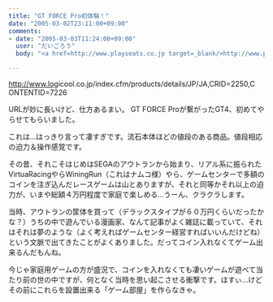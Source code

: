 ```yaml
---
title: "GT FORCE Pro初体験！"
date: "2005-03-02T23:11:00+09:00"
comments:
- date: "2005-03-03T11:24:00+09:00"
  user: "だいごろう"
  body: "<a href=http://www.playseats.co.jp target=_blank/>http://www.playseats.co.jp/</a><br><br>次はこれを買いますかね。"

---
```


<a href="http://www.logicool.co.jp/index.cfm/products/details/JP/JA,CRID=2250,CONTENTID=7226" rel="nofollow" target="_blank">http://<wbr />www.log<wbr />icool.c<wbr />o.jp/in<wbr />dex.cfm<wbr />/produc<wbr />ts/deta<wbr />ils/JP/<wbr />JA,CRID<wbr />=2250,C<wbr />ONTENTI<wbr />D=7226</a>

URLが妙に長いけど、仕方あるまい。
GT FORCE Proが繋がったGT4、初めてやらせてもらいました。

これは...はっきり言って凄すぎです。流石本体ほどの値段のある商品。値段相応の迫力＆操作感覚です。

その昔、それこそはじめはSEGAのアウトランから始まり、リアル系に振られたVirtuaRacingやらWiningRun（これはナムコ様）やら、ゲームセンターで多額のコインを注ぎ込んだレースゲームは山とありますが、それと同等かそれ以上の迫力が、いまや総額４万円程度で家庭で楽しめる...うーん、クラクラします。

当時、アウトランの筐体を買って（デラックスタイプが６０万円くらいだったかな？）うちの中で遊んでいる漫画家、なんて記事がよく雑誌に載っていて、それはそれは夢のような（よく考えればゲームセンター経営すればいいんだけどね）という文脈で出てきたことがよくありました。だってコイン入れなくてゲーム出来るんだもんね。

今じゃ家庭用ゲームの方が盛況で、コインを入れなくても凄いゲームが遊べて当たり前の世の中ですが、何となく当時を思い起こさせる衝撃です。ほすぃ...けどその前にこれらを設置出来る「ゲーム部屋」を作らなきゃ。
